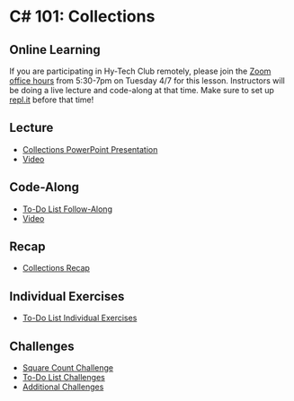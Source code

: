 # C# 101: Collections

## Online Learning
If you are participating in Hy-Tech Club remotely, please join the [Zoom office hours](https://hyland.zoom.us/j/238669260?pwd=YmxDL042Q3lZTllKeGIwQkdrSlRvdz09) from 5:30-7pm on Tuesday 4/7 for this lesson. Instructors will be doing a live lecture and code-along at that time. Make sure to set up [repl.it](https://repl.it/) before that time!

## Lecture
- <a href="Collections.pptx" target="_blank">Collections PowerPoint Presentation</a>
- [Video](https://www.youtube.com/watch?v=axs7OrSPhBI&list=PL1P_sExxi-9PSNwmays_UE8JYllVu7P7u&index=39&t=0s)

## Code-Along
- [To-Do List Follow-Along](ToDoListFollowAlong.md)
- [Video](https://www.youtube.com/watch?v=cn5qlHpYJ0Y&list=PL1P_sExxi-9PSNwmays_UE8JYllVu7P7u&index=40&t=10s)

## Recap
- [Collections Recap](CollectionsRecap.md)

## Individual Exercises
- [To-Do List Individual Exercises](ToDoListIndividual.md)

## Challenges
- [Square Count Challenge](SquareCountChallenge.md)
- [To-Do List Challenges](ToDoListChallenges.md)
- [Additional Challenges](AdditionalChallenges.md)